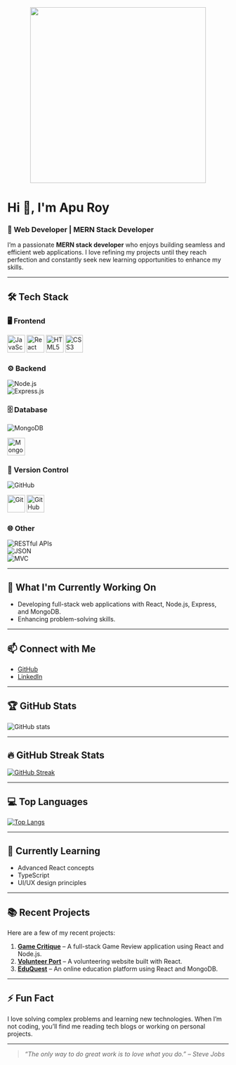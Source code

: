 <div align="center">
  <img height="400" src="https://i.ibb.co/1Y2MsqS3/Phone-01786209895.png" />
</div>

# Hi 👋, I'm Apu Roy  

### 🚀 Web Developer | MERN Stack Developer  

I’m a passionate **MERN stack developer** who enjoys building seamless and efficient web applications. I love refining my projects until they reach perfection and constantly seek new learning opportunities to enhance my skills.  

---

## 🛠️ **Tech Stack**  

### 🖥️ Frontend  
<div align="left">
  <img src="https://cdn.jsdelivr.net/gh/devicons/devicon/icons/javascript/javascript-original.svg" height="40" alt="JavaScript" />
  <img src="https://cdn.jsdelivr.net/gh/devicons/devicon/icons/react/react-original.svg" height="40" alt="React" />
  <img src="https://cdn.jsdelivr.net/gh/devicons/devicon/icons/html5/html5-original.svg" height="40" alt="HTML5" />
  <img src="https://cdn.jsdelivr.net/gh/devicons/devicon/icons/css3/css3-original.svg" height="40" alt="CSS3" />
</div>

### ⚙️ Backend  
![Node.js](https://img.shields.io/badge/-Node.js-339933?style=flat&logo=node.js&logoColor=white)  
![Express.js](https://img.shields.io/badge/-Express.js-000000?style=flat&logo=express&logoColor=white)  

### 🗄️ Database  
![MongoDB](https://img.shields.io/badge/-MongoDB-47A248?style=flat&logo=mongodb&logoColor=white)  
<div align="left">
  <img src="https://cdn.jsdelivr.net/gh/devicons/devicon/icons/mongodb/mongodb-original.svg" height="40" alt="MongoDB" />
</div>

### 🔄 Version Control  
![GitHub](https://img.shields.io/badge/-GitHub-181717?style=flat&logo=github&logoColor=white)  
<div align="left">
  <img src="https://cdn.jsdelivr.net/gh/devicons/devicon/icons/git/git-original.svg" height="40" alt="Git" />
  <img src="https://cdn.jsdelivr.net/gh/devicons/devicon/icons/github/github-original.svg" height="40" alt="GitHub" />
</div>

### 🌐 Other  
![RESTful APIs](https://img.shields.io/badge/-RESTful%20APIs-4CAF50?style=flat)  
![JSON](https://img.shields.io/badge/-JSON-000000?style=flat&logo=json&logoColor=white)  
![MVC](https://img.shields.io/badge/-MVC%20Architecture-7952B3?style=flat)  

---

## 🚀 **What I'm Currently Working On**  
- Developing full-stack web applications with React, Node.js, Express, and MongoDB.  
- Enhancing problem-solving skills.  

---

## 📫 **Connect with Me**  
- [GitHub](https://github.com/Apur0y)  
- [LinkedIn](https://www.linkedin.com/in/apu-roy-9192b9294/)  

---

## 🏆 **GitHub Stats**  
![GitHub stats](https://github-readme-stats.vercel.app/api?username=Apur0y&show_icons=true&count_private=true&hide=prs&theme=radical)  

---

## 🔥 **GitHub Streak Stats**  
[![GitHub Streak](https://streak-stats.demolab.com/?user=Apur0y&theme=radical)](https://git.io/streak-stats)  

---

## 💻 **Top Languages**  
[![Top Langs](https://github-readme-stats.vercel.app/api/top-langs/?username=Apur0y&layout=compact&theme=radical)](https://github.com/anuraghazra/github-readme-stats)  

---

## 🌱 **Currently Learning**  
- Advanced React concepts  
- TypeScript  
- UI/UX design principles  

---

## 📚 **Recent Projects**  
Here are a few of my recent projects:  

1. **[Game Critique](https://aquamarine-custard-8f7ba5.netlify.app/)** – A full-stack Game Review application using React and Node.js.  
2. **[Volunteer Port](https://volunteer-port.web.app/)** – A volunteering website built with React.  
3. **[EduQuest](https://edu-quest-aa2b3.web.app/)** – An online education platform using React and MongoDB.  

---

## ⚡ **Fun Fact**  
I love solving complex problems and learning new technologies. When I’m not coding, you’ll find me reading tech blogs or working on personal projects.  

---

> _“The only way to do great work is to love what you do.” – Steve Jobs_  
